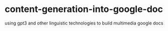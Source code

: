 # content-generation-into-google-doc
using gpt3 and other linguistic technologies to build multimedia google docs
